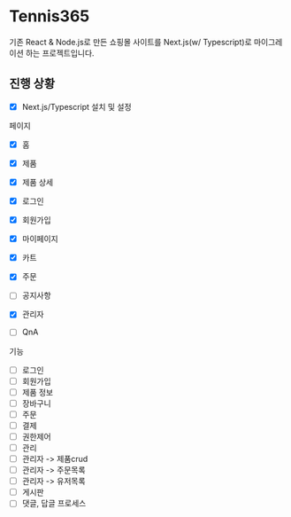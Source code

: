 # Tennis365
기존 React & Node.js로 만든 쇼핑몰 사이트를 Next.js(w/ Typescript)로 마이그레이션 하는 프로젝트입니다.

## 진행 상황
- [x] Next.js/Typescript 설치 및 설정

페이지
- [x] 홈
- [x] 제품 
- [x] 제품 상세 
- [x] 로그인
- [x] 회원가입
- [x] 마이페이지
- [x] 카트
- [x] 주문
- [ ] 공지사항

- [x] 관리자
- [ ] QnA

기능
- [ ] 로그인
- [ ] 회원가입
- [ ] 제품 정보
- [ ] 장바구니
- [ ] 주문
- [ ] 결제
- [ ] 권한제어 
- [ ] 관리
- [ ] 관리자 -> 제품crud  
- [ ] 관리자 -> 주문목록 
- [ ] 관리자 -> 유저목록 
- [ ] 게시판 
- [ ] 댓글, 답글 프로세스

